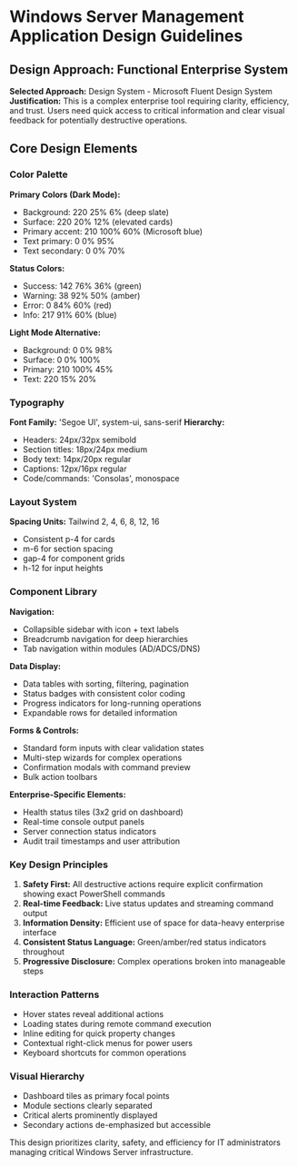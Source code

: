 # Windows Server Management Application Design Guidelines

## Design Approach: Functional Enterprise System
**Selected Approach:** Design System - Microsoft Fluent Design System
**Justification:** This is a complex enterprise tool requiring clarity, efficiency, and trust. Users need quick access to critical information and clear visual feedback for potentially destructive operations.

## Core Design Elements

### Color Palette
**Primary Colors (Dark Mode):**
- Background: 220 25% 6% (deep slate)
- Surface: 220 20% 12% (elevated cards)
- Primary accent: 210 100% 60% (Microsoft blue)
- Text primary: 0 0% 95%
- Text secondary: 0 0% 70%

**Status Colors:**
- Success: 142 76% 36% (green)
- Warning: 38 92% 50% (amber)  
- Error: 0 84% 60% (red)
- Info: 217 91% 60% (blue)

**Light Mode Alternative:**
- Background: 0 0% 98%
- Surface: 0 0% 100%
- Primary: 210 100% 45%
- Text: 220 15% 20%

### Typography
**Font Family:** 'Segoe UI', system-ui, sans-serif
**Hierarchy:**
- Headers: 24px/32px semibold
- Section titles: 18px/24px medium
- Body text: 14px/20px regular
- Captions: 12px/16px regular
- Code/commands: 'Consolas', monospace

### Layout System
**Spacing Units:** Tailwind 2, 4, 6, 8, 12, 16
- Consistent p-4 for cards
- m-6 for section spacing  
- gap-4 for component grids
- h-12 for input heights

### Component Library

**Navigation:**
- Collapsible sidebar with icon + text labels
- Breadcrumb navigation for deep hierarchies
- Tab navigation within modules (AD/ADCS/DNS)

**Data Display:**
- Data tables with sorting, filtering, pagination
- Status badges with consistent color coding
- Progress indicators for long-running operations
- Expandable rows for detailed information

**Forms & Controls:**
- Standard form inputs with clear validation states
- Multi-step wizards for complex operations
- Confirmation modals with command preview
- Bulk action toolbars

**Enterprise-Specific Elements:**
- Health status tiles (3x2 grid on dashboard)
- Real-time console output panels
- Server connection status indicators
- Audit trail timestamps and user attribution

### Key Design Principles

1. **Safety First:** All destructive actions require explicit confirmation showing exact PowerShell commands
2. **Real-time Feedback:** Live status updates and streaming command output
3. **Information Density:** Efficient use of space for data-heavy enterprise interface
4. **Consistent Status Language:** Green/amber/red status indicators throughout
5. **Progressive Disclosure:** Complex operations broken into manageable steps

### Interaction Patterns
- Hover states reveal additional actions
- Loading states during remote command execution
- Inline editing for quick property changes
- Contextual right-click menus for power users
- Keyboard shortcuts for common operations

### Visual Hierarchy
- Dashboard tiles as primary focal points
- Module sections clearly separated
- Critical alerts prominently displayed
- Secondary actions de-emphasized but accessible

This design prioritizes clarity, safety, and efficiency for IT administrators managing critical Windows Server infrastructure.